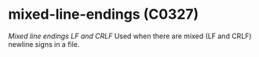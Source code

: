 # mixed-line-endings (C0327)

*Mixed line endings LF and CRLF* Used when there are mixed (LF and CRLF)
newline signs in a file.
